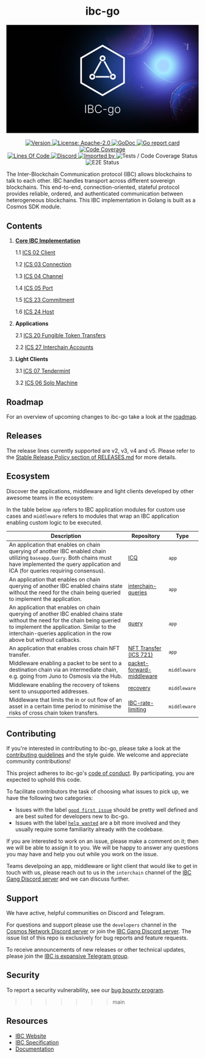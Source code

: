<div align="center">
  <h1>ibc-go</h1>
</div>

![banner](docs/ibc-go-image.png)

<div align="center">
  <a href="https://github.com/cosmos/ibc-go/releases/latest">
    <img alt="Version" src="https://img.shields.io/github/tag/cosmos/ibc-go.svg" />
  </a>
  <a href="https://github.com/cosmos/ibc-go/blob/main/LICENSE">
    <img alt="License: Apache-2.0" src="https://img.shields.io/github/license/cosmos/ibc-go.svg" />
  </a>
  <a href="https://pkg.go.dev/github.com/cosmos/ibc-go?tab=doc">
    <img alt="GoDoc" src="https://godoc.org/github.com/cosmos/ibc-go?status.svg" />
  </a>
  <a href="https://goreportcard.com/report/github.com/cosmos/ibc-go">
    <img alt="Go report card" src="https://goreportcard.com/badge/github.com/cosmos/ibc-go" />
  </a>
  <a href="https://codecov.io/gh/cosmos/ibc-go">
    <img alt="Code Coverage" src="https://codecov.io/gh/cosmos/ibc-go/branch/main/graph/badge.svg" />
  </a>
</div>
<div align="center">
  <a href="https://github.com/cosmos/ibc-go">
    <img alt="Lines Of Code" src="https://tokei.rs/b1/github/cosmos/ibc-go" />
  </a>
  <a href="https://discord.gg/AzefAFd">
    <img alt="Discord" src="https://img.shields.io/discord/669268347736686612.svg" />
  </a>
  <a href="https://sourcegraph.com/github.com/cosmos/ibc-go?badge">
    <img alt="Imported by" src="https://sourcegraph.com/github.com/cosmos/ibc-go/-/badge.svg" />
  </a>
    <img alt="Tests / Code Coverage Status" src="https://github.com/cosmos/ibc-go/workflows/Tests%20/%20Code%20Coverage/badge.svg" />
    <img alt="E2E Status" src="https://github.com/cosmos/ibc-go/workflows/Tests%20/%20E2E/badge.svg" />
</div>

The Inter-Blockchain Communication protocol (IBC) allows blockchains to talk to each other. IBC handles transport across different sovereign blockchains. This end-to-end, connection-oriented, stateful protocol provides reliable, ordered, and authenticated communication between heterogeneous blockchains. This IBC implementation in Golang is built as a Cosmos SDK module.

## Contents

1. **[Core IBC Implementation](https://github.com/cosmos/ibc-go/tree/main/modules/core)**

    1.1 [ICS 02 Client](https://github.com/cosmos/ibc-go/tree/main/modules/core/02-client)

    1.2 [ICS 03 Connection](https://github.com/cosmos/ibc-go/tree/main/modules/core/03-connection)

    1.3 [ICS 04 Channel](https://github.com/cosmos/ibc-go/tree/main/modules/core/04-channel)

    1.4 [ICS 05 Port](https://github.com/cosmos/ibc-go/tree/main/modules/core/05-port)

    1.5 [ICS 23 Commitment](https://github.com/cosmos/ibc-go/tree/main/modules/core/23-commitment/types)

    1.6 [ICS 24 Host](https://github.com/cosmos/ibc-go/tree/main/modules/core/24-host)

2. **Applications**

    2.1 [ICS 20 Fungible Token Transfers](https://github.com/cosmos/ibc-go/tree/main/modules/apps/transfer)

    2.2 [ICS 27 Interchain Accounts](https://github.com/cosmos/ibc-go/tree/main/modules/apps/27-interchain-accounts)

3. **Light Clients**

    3.1 [ICS 07 Tendermint](https://github.com/cosmos/ibc-go/tree/main/modules/light-clients/07-tendermint)

    3.2 [ICS 06 Solo Machine](https://github.com/cosmos/ibc-go/tree/main/modules/light-clients/06-solomachine)

## Roadmap

For an overview of upcoming changes to ibc-go take a look at the [roadmap](./docs/roadmap/roadmap.md).

## Releases

The release lines currently supported are v2, v3, v4 and v5. Please refer to the [Stable Release Policy section of RELEASES.md](https://github.com/cosmos/ibc-go/blob/main/RELEASES.md#stable-release-policy) for more details.

## Ecosystem

Discover the applications, middleware and light clients developed by other awesome teams in the ecosystem:

In the table below
`app` refers to IBC application modules for custom use cases and
`middleware` refers to modules that wrap an IBC application enabling custom logic to be executed.


|Description|Repository|Type|
|----------|----------|----|
|An application that enables on chain querying of another IBC enabled chain utilizing `baseapp.Query`. Both chains must have implemented the query application and ICA (for queries requiring consensus).|[ICQ](https://github.com/strangelove-ventures/ibc-go/tree/feature/icq_implementation/modules/apps/icq)|`app`|
|An application that enables on chain querying of another IBC enabled chains state without the need for the chain being queried to implement the application.|[interchain-queries](https://github.com/ingenuity-build/interchain-queries)|`app`|
|An application that enables on chain querying of another IBC enabled chains state without the need for the chain being queried to implement the application. Similar to the interchain-queries application in the row above but without callbacks.|[query](https://github.com/defund-labs/defund/tree/main/x/query)|`app`|
|An application that enables cross chain NFT transfer.|[NFT Transfer (ICS 721)](https://github.com/bianjieai/ibc-go/tree/ics-721-nft-transfer)|`app`|
|Middleware enabling a packet to be sent to a destination chain via an intermediate chain, e.g. going from Juno to Osmosis via the Hub.|[packet-forward-middleware](https://github.com/strangelove-ventures/packet-forward-middleware)|`middleware`|
|Middleware enabling the recovery of tokens sent to unsupported addresses.|[recovery](https://github.com/evmos/evmos/tree/main/x/recovery)|`middleware`|
|Middleware that limits the in or out flow of an asset in a certain time period to minimise the risks of cross chain token transfers.|[IBC-rate-limiting](https://github.com/osmosis-labs/osmosis/pull/2339)|`middleware`|

## Contributing

If you're interested in contributing to ibc-go, please take a look at the [contributing guidelines](./CONTRIBUTING.md) and the style guide. We welcome and appreciate community contributions!

This project adheres to ibc-go's [code of conduct](./CODE_OF_CONDUCT.md). By participating, you are expected to uphold this code.

To facilitate contributors the task of choosing what issues to pick up, we have the following two categories:
- Issues with the label [`good first issue`](https://github.com/cosmos/ibc-go/issues?q=is%3Aopen+is%3Aissue+label%3A%22good+first+issue%22) should be pretty well defined and are best suited for developers new to ibc-go.
- Issues with the label [`help wanted`](https://github.com/cosmos/ibc-go/issues?q=is%3Aopen+is%3Aissue+label%3A%22help+wanted%22) are a bit more involved and they usually require some familiarity already with the codebase.

If you are interested to work on an issue, please make a comment on it; then we will be able to assign it to you. We will be happy to answer any questions you may have and help you out while you work on the issue.

Teams develpoing an app, middleware or light client that would like to get in touch with us, please reach out to us in the `interchain` channel of the [IBC Gang Discord server](https://discord.com/channels/955868717269516318/955883113484013578) and we can discuss further.

## Support

We have active, helpful communities on Discord and Telegram.

For questions and support please use the `developers` channel in the [Cosmos Network Discord server](https://discord.com/channels/669268347736686612/1019978171367559208) or join the [IBC Gang Discord server](https://discord.gg/RdpdkaXKpZ). The issue list of this repo is exclusively for bug reports and feature requests.

To receive announcements of new releases or other technical updates, please join the [IBC is expansive Telegram group](https://t.me/ibc_is_expansive).

## Security

To report a security vulnerability, see our [bug bounty program](https://hackerone.com/cosmos).
>>>>>>> main

## Resources

- [IBC Website](https://ibcprotocol.org/)
- [IBC Specification](https://github.com/cosmos/ibc)
- [Documentation](https://ibc.cosmos.network/main/ibc/overview.html)
